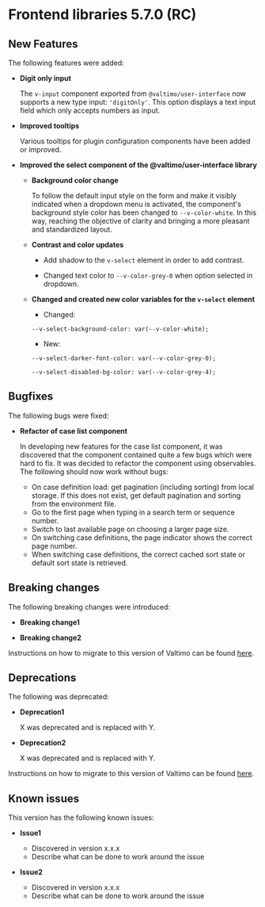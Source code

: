 # Frontend libraries 5.7.0 (RC)

## New Features

The following features were added:

* **Digit only input**

  The `v-input` component exported from `@valtimo/user-interface` now supports a new type input: `'digitOnly'`. This
  option displays a text input field which only accepts numbers as input.

* **Improved tooltips**

  Various tooltips for plugin configuration components have been added or improved.

* **Improved the select component of the @valtimo/user-interface library**
  * **Background color change**

    To follow the default input style on the form and make it visibly indicated when a dropdown menu is activated,
    the component's background style color has been changed to `--v-color-white`.
    In this way, reaching the objective of clarity and bringing a more pleasant and standardized layout.

  * **Contrast and color updates**

    * Add shadow to the `v-select` element in order to add contrast.

    * Changed text color to `--v-color-grey-0` when option selected in dropdown.

  * **Changed and created new color variables for the `v-select` element**
    
    * Changed:
    
    `--v-select-background-color: var(--v-color-white);`

    * New:
    
    `--v-select-darker-font-color: var(--v-color-grey-0);`
    
    `--v-select-disabled-bg-color: var(--v-color-grey-4);`


## Bugfixes

The following bugs were fixed:

* **Refactor of case list component**

  In developing new features for the case list component, it was discovered that the component contained quite a few bugs
  which were hard to fix. It was decided to refactor the component using observables. The following should now work
  without bugs:
  * On case definition load: get pagination (including sorting) from local storage. If this does not exist, get default
    pagination and sorting from the environment file.
  * Go to the first page when typing in a search term or sequence number.
  * Switch to last available page on choosing a larger page size.
  * On switching case definitions, the page indicator shows the correct page number.
  * When switching case definitions, the correct cached sort state or default sort state is retrieved.

## Breaking changes

The following breaking changes were introduced:

* **Breaking change1**

* **Breaking change2**

Instructions on how to migrate to this version of Valtimo can be found [here](migration.md).

## Deprecations

The following was deprecated:

* **Deprecation1**

  X was deprecated and is replaced with Y.
* **Deprecation2**

  X was deprecated and is replaced with Y.

Instructions on how to migrate to this version of Valtimo can be found [here](migration.md).

## Known issues

This version has the following known issues:

* **Issue1**
    * Discovered in version x.x.x
    * Describe what can be done to work around the issue

* **Issue2**
    * Discovered in version x.x.x
    * Describe what can be done to work around the issue
